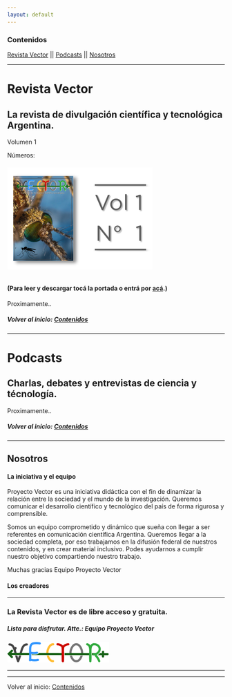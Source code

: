 ```yaml
---
layout: default
---
```

### Contenidos
[Revista Vector](#revista-vector)  ||  [Podcasts](#podcasts)  ||  [Nosotros](#nosotros)

---

# Revista Vector

## La revista de divulgación científica y tecnológica Argentina.

Volumen 1

Números:
###### [![V1N11](assets/img/portadas/V1N1.png)](https://drive.google.com/file/d/1rPdOwJV2BwTmLj3W-jcYHi2TNaSbEXGY/view?usp=sharing)
#### (Para leer y descargar tocá la portada o entrá por [acá](https://drive.google.com/file/d/1rPdOwJV2BwTmLj3W-jcYHi2TNaSbEXGY/view?usp=sharing).)

Proximamente..


##### Volver al inicio: [Contenidos](#contenidos)
---

# Podcasts

## Charlas, debates y entrevistas de ciencia y técnología.

Proximamente..


##### Volver al inicio: [Contenidos](#contenidos)
---
## Nosotros
#### La iniciativa y el equipo

Proyecto Vector es una iniciativa didáctica con el fin de dinamizar la relación entre la sociedad y el mundo de la investigación. Queremos comunicar el desarrollo científico y tecnológico del país de forma rigurosa y comprensible. 

Somos un equipo comprometido y dinámico que sueña con llegar a ser referentes en comunicación científica Argentina. Queremos llegar a la sociedad completa, por eso trabajamos en la difusión federal de nuestros contenidos, y en crear material inclusivo. Podes ayudarnos a cumplir nuestro objetivo compartiendo nuestro trabajo. 

Muchas gracias
Equipo Proyecto Vector

#### Los creadores


---
### La Revista Vector es de libre acceso y gratuita.
##### Lista para disfrutar. Atte.: Equipo Proyecto Vector
![VECTOR](thumbnail.png)



---
---
Volver al inicio: [Contenidos](#contenidos)
